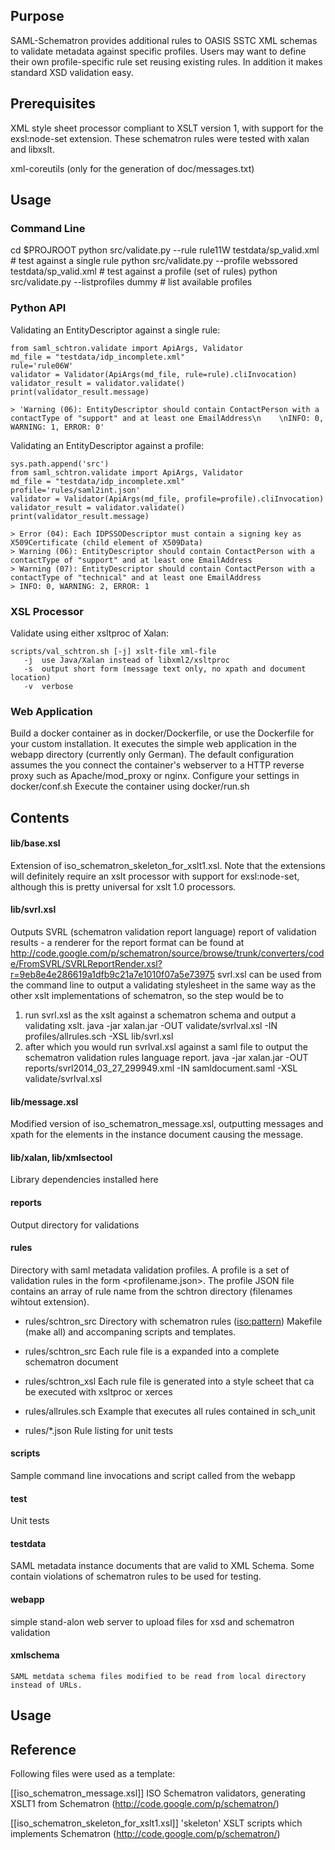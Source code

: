 ## Purpose

SAML-Schematron provides additional rules to OASIS SSTC XML schemas to validate metadata against specific 
profiles. Users may want to define their own profile-specific rule set reusing existing rules.
In addition it makes standard XSD validation easy.

## Prerequisites

XML style sheet processor compliant to XSLT version 1, with support for the exsl:node-set extension.
These schematron rules were tested with xalan and libxslt.

xml-coreutils (only for the generation of doc/messages.txt)

## Usage
### Command Line
cd $PROJROOT
python src/validate.py --rule rule11W testdata/sp_valid.xml  # test against a single rule 
python src/validate.py --profile webssored testdata/sp_valid.xml  # test against a profile (set of rules)
python src/validate.py --listprofiles dummy # list available profiles

### Python API
Validating an EntityDescriptor against a single rule:

    from saml_schtron.validate import ApiArgs, Validator
    md_file = "testdata/idp_incomplete.xml"
    rule='rule06W'
    validator = Validator(ApiArgs(md_file, rule=rule).cliInvocation)
    validator_result = validator.validate()
    print(validator_result.message)
    
    > 'Warning (06): EntityDescriptor should contain ContactPerson with a contactType of "support" and at least one EmailAddress\n    \nINFO: 0, WARNING: 1, ERROR: 0'

Validating an EntityDescriptor against a profile:

    sys.path.append('src')
    from saml_schtron.validate import ApiArgs, Validator
    md_file = "testdata/idp_incomplete.xml"
    profile='rules/saml2int.json'
    validator = Validator(ApiArgs(md_file, profile=profile).cliInvocation)
    validator_result = validator.validate()
    print(validator_result.message)
    
    > Error (04): Each IDPSSODescriptor must contain a signing key as X509Certificate (child element of X509Data)         
    > Warning (06): EntityDescriptor should contain ContactPerson with a contactType of "support" and at least one EmailAddress
    > Warning (07): EntityDescriptor should contain ContactPerson with a contactType of "technical" and at least one EmailAddress
    > INFO: 0, WARNING: 2, ERROR: 1


### XSL Processor
Validate using either xsltproc of Xalan:

    scripts/val_schtron.sh [-j] xslt-file xml-file
       -j  use Java/Xalan instead of libxml2/xsltproc
       -s  output short form (message text only, no xpath and document location)
       -v  verbose



### Web Application

Build a docker container as in docker/Dockerfile, or use the Dockerfile for your custom 
installation. It executes the simple web application in the webapp directory (currently only German).
The default configuration assumes the you connect the container's webserver to a HTTP reverse 
proxy such as Apache/mod_proxy or nginx.
Configure your settings in docker/conf.sh
Execute the container using docker/run.sh
      

## Contents

#### lib/base.xsl

Extension of iso_schematron_skeleton_for_xslt1.xsl. Note that the extensions will definitely require 
an xslt processor with support for exsl:node-set, although this is pretty universal for xslt 1.0 processors. 

#### lib/svrl.xsl

Outputs SVRL (schematron validation report language) report of validation results - a renderer for 
the report format can be found at http://code.google.com/p/schematron/source/browse/trunk/converters/code/FromSVRL/SVRLReportRender.xsl?r=9eb8e4e286619a1dfb9c21a7e1010f07a5e73975 
svrl.xsl can be used from the command line to output a validating stylesheet in the same way as 
the other xslt implementations of schematron, so the step would be to
1. run svrl.xsl as the xslt against a schematron schema and output a validating xslt. 
   java -jar xalan.jar -OUT validate/svrlval.xsl -IN profiles/allrules.sch -XSL lib/svrl.xsl
2. after which you would run svrlval.xsl against a saml file to output the schematron validation rules language report. 
   java -jar xalan.jar -OUT reports/svrl2014_03_27_299949.xml -IN samldocument.saml -XSL validate/svrlval.xsl 

#### lib/message.xsl
     
Modified version of iso_schematron_message.xsl, outputting messages and xpath for the elements in the 
instance document causing the message.

#### lib/xalan, lib/xmlsectool
Library dependencies installed here
    
#### reports

Output directory for validations
    
#### rules
Directory with saml metadata validation profiles. A profile is a set of validation rules in the
form <profilename.json>. The  profile JSON file contains an array of rule name from the schtron
directory (filenames wihtout extension).

* rules/schtron_src
  Directory with schematron rules (<iso:pattern>)
  Makefile (make all) and accompaning scripts and templates.
   
* rules/schtron_src
  Each rule file is a expanded into a complete schematron document

* rules/schtron_xsl
  Each rule file is generated into a style scheet that ca be executed with xsltproc or xerces

* rules/allrules.sch
  Example that executes all rules contained in sch_unit

* rules/*.json
  Rule listing for unit tests

    
#### scripts

Sample command line invocations and script called from the webapp
    
#### test

Unit tests
    
#### testdata

SAML metadata instance documents that are valid to XML Schema. Some contain violations of 
schematron rules to be used for testing.
    
#### webapp

simple stand-alon web server to upload files for xsd and schematron validation
    
#### xmlschema
    SAML metdata schema files modified to be read from local directory instead of URLs.

## Usage

##  Reference

Following files were used as a template:

[[iso_schematron_message.xsl]]
    ISO Schematron validators, generating XSLT1 from Schematron (http://code.google.com/p/schematron/)

[[iso_schematron_skeleton_for_xslt1.xsl]]
    'skeleton' XSLT scripts which implements Schematron (http://code.google.com/p/schematron/)
